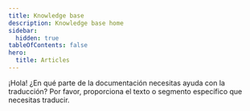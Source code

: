 ```yaml
---
title: Knowledge base
description: Knowledge base home
sidebar:
  hidden: true
tableOfContents: false
hero:
  title: Articles
---
```


¡Hola! ¿En qué parte de la documentación necesitas ayuda con la traducción? Por favor, proporciona el texto o segmento específico que necesitas traducir.